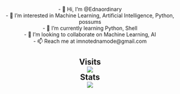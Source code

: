 <p align="center">
- 👋 Hi, I’m @Ednaordinary <br>
- 👀 I’m interested in Machine Learning, Artificial Intelligence, Python, possums <br>
- 🌱 I’m currently learning Python, Shell <br>
- 💞️ I’m looking to collaborate on Machine Learning, AI <br>
- 📫 Reach me at imnotednamode@gmail.com <br>
</p>

<h2 align="center"> 
  Visits <br>
  <img src="https://profile-counter.glitch.me/Ednaordinary/count.svg" />
  <br>Stats<br>
  <img src="https://github-readme-streak-stats.herokuapp.com?user=Ednaordinary&theme=dark&hide_border=true&card_width=520" /></a>
</h2>

<!---
Ednaordinary/Ednaordinary is a ✨ special ✨ repository because its `README.md` (this file) appears on your GitHub profile.
You can click the Preview link to take a look at your changes.
--->
